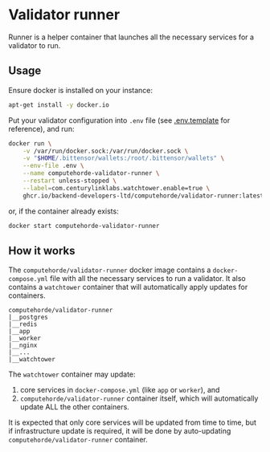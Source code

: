 # Validator runner

Runner is a helper container that launches all the necessary services for a validator to run.

## Usage

Ensure docker is installed on your instance:

```bash
apt-get install -y docker.io
```

Put your validator configuration into `.env` file (see [.env.template](.env.template) for reference), and run:

```bash
docker run \
    -v /var/run/docker.sock:/var/run/docker.sock \
    -v "$HOME/.bittensor/wallets:/root/.bittensor/wallets" \
    --env-file .env \
    --name computehorde-validator-runner \
    --restart unless-stopped \
    --label=com.centurylinklabs.watchtower.enable=true \
    ghcr.io/backend-developers-ltd/computehorde/validator-runner:latest
```

or, if the container already exists:

```bash
docker start computehorde-validator-runner
```

## How it works

The `computehorde/validator-runner` docker image contains a `docker-compose.yml` file with all the necessary services to run a validator. It also contains a `watchtower` container that will automatically apply updates for containers.

```
computehorde/validator-runner
|__postgres
|__redis
|__app
|__worker
|__nginx
|__...
|__watchtower
```

The `watchtower` container may update:
1) core services in `docker-compose.yml` (like `app` or `worker`), and
2) `computehorde/validator-runner` container itself, which will automatically update ALL the other containers.

It is expected that only core services will be updated from time to time, but if infrastructure update is required, it will be done by auto-updating `computehorde/validator-runner` container.
